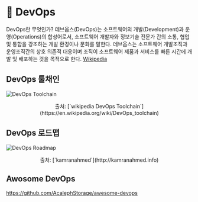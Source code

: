 🔧 DevOps
===============

DevOps란 무엇인가?
데브옵스(DevOps)는 소프트웨어의 개발(Development)과 운영(Operations)의 합성어로서, 소프트웨어 개발자와 정보기술 전문가 간의 소통, 협업 및 통합을 강조하는 개발 환경이나 문화를 말한다. 데브옵스는 소프트웨어 개발조직과 운영조직간의 상호 의존적 대응이며 조직이 소프트웨어 제품과 서비스를 빠른 시간에 개발 및 배포하는 것을 목적으로 한다. [Wikipedia](https://ko.wikipedia.org/wiki/%EB%8D%B0%EB%B8%8C%EC%98%B5%EC%8A%A4)

## DevOps 툴채인
![DevOps Toolchain](https://upload.wikimedia.org/wikipedia/commons/0/05/Devops-toolchain.svg?style=centerimg)
<p align="center">
  출처: [`wikipedia DevOps Toolchain`](https://en.wikipedia.org/wiki/DevOps_toolchain)
</p>

## DevOps 로드맵
![DevOps Roadmap](https://i.imgur.com/pyg9mH1.png?style=centerimg)
<p align="center">
  출처: [`kamranahmed`](http://kamranahmed.info)
</p>

## Awosome DevOps
https://github.com/AcalephStorage/awesome-devops

